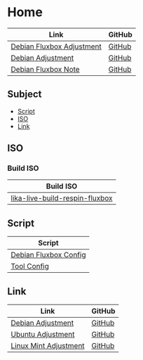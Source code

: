 

# Home

| Link | GitHub |
| ---- | ------ |
| [Debian Fluxbox Adjustment](https://samwhelp.github.io/debian-fluxbox-adjustment/) | [GitHub](https://github.com/samwhelp/debian-fluxbox-adjustment) |
| [Debian Adjustment](https://samwhelp.github.io/debian-adjustment/) | [GitHub](https://github.com/samwhelp/debian-adjustment) |
| [Debian Fluxbox Note](https://samwhelp.github.io/note-about-debian-fluxbox/) | [GitHub](https://github.com/samwhelp/note-about-debian-fluxbox) |




## Subject

* [Script](#script)
* [ISO](#iso)
* [Link](#link)




## ISO

### Build ISO

| Build ISO |
| --------- |
| [lika-live-build-respin-fluxbox](https://github.com/samwhelp/lika-live-build-respin-fluxbox) |




## Script

| Script |
| ------ |
| [Debian Fluxbox Config](https://github.com/samwhelp/debian-fluxbox-adjustment/tree/main/prototype/main/fluxbox-config) |
| [Tool Config](https://github.com/samwhelp/debian-adjustment/tree/main/prototype/main/tool-config/part) |




## Link

| Link | GitHub |
| ---- | ------ |
| [Debian Adjustment](https://samwhelp.github.io/debian-adjustment/) | [GitHub](https://github.com/samwhelp/debian-adjustment) |
| [Ubuntu Adjustment](https://samwhelp.github.io/ubuntu-adjustment/) | [GitHub](https://github.com/samwhelp/ubuntu-adjustment) |
| [Linux Mint Adjustment](https://samwhelp.github.io/linuxmint-adjustment/) | [GitHub](https://github.com/samwhelp/linuxmint-adjustment) |
